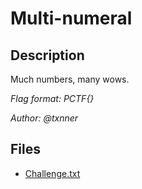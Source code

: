 # Multi-numeral

## Description

Much numbers, many wows.

*Flag format: PCTF{}*

*Author: @txnner*

## Files

* [Challenge.txt](files/Challenge.txt)

